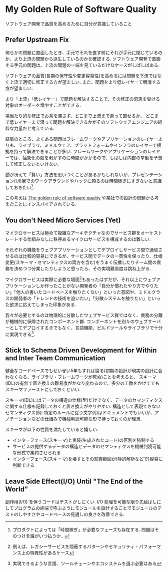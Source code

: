 # My Golden Rule of Software Quality

ソフトウェア開発で品質を高めるために自分が意識していること

## Prefer Upstream Fix
何らかの問題に直面したとき、手元でそれを直す前にそれが手元に閉じているのか、より上流の問題から派生しているのかを確認する. ソフトウェア開発で直面する手元の問題は、上流の問題の一端を見ているだけなケースがしばしばある.

ソフトウェアの品質(長期の保守性や変更容易性)を高めるには問題を下流ではなく上流で適切に修正する方が望ましい. また、問題をより低レイヤーで解消する方が望ましい.

より「上流」「低レイヤー」で問題を解決することで、その修正の恩恵を受ける対象のオーダーを増やすことができる.

場当たり的な修正でお茶を濁さず、どこまで上流まで遡って直せるか、
どこまで低レイヤーまで潜って問題を解決できるかがそのソフトウェアエンジニアの純粋な力量だと考えている.

結局のところ、よくある問題はフレームワークやアプリケーションのレイヤーよりも、ライブラリ、ミドルウェア、プラットフォームやインフラのレイヤーで根拠を持って解決できることが多い. フレームワークやアプリケーションのレイヤーでは、抽象化の殻を剥がすのに時間がかかるので、しばしば内部の挙動を予想して修正しないといけない.

勘が冴えて「賢い」方法を思いつくことがあるかもしれないが、プレゼンテーション(UI)層でのワークアラウンドやハックに頼るのは時間稼ぎにすぎないと意識しておきたい[^1].

この考えは [The golden rule of software quality](https://www.haskellforall.com/2020/07/the-golden-rule-of-software-quality.html) や某社での設計の問題から考えたことにインスパイアされている.

[^1]: プロダクトによっては「時間稼ぎ」が必要なフェーズも存在する. 問題はそのつけを誰がいつ払うか...


## You don't Need Micro Services (Yet)
マイクロサービスは極めて複雑なアーキテクチャなのでサービス群をオーケストレートする仕組みなしに秩序あるマイクロサービスを構成するのは難しい.

それぞれの機能をウェブアプリケーションとしてデプロイしサービス間で通信させるのは比較的容易にできるが、サービス間でデータの一貫性を保ったり、仕様変更(スキーマ・セマンティクスの両方を含む)をうまく伝播したりチーム間の責務を決めつつ分業したりしようと思ったら、その実現難易度は跳ね上がる.

マイクロサービスは実際に必要な場面[^2]もあったはずだが、それ以上にウェブアプリケーションしか作ったことがない開発者の「自分が慣れたやり方でやりたい」「他人の書いたコードベースを触りたくない」といった意図や、ミドルクラスの開発者の「トレンドの技術を追いたい」「分散システムを触りたい」といった欲求に応えてしまった印象がある.


我々が必要とするのは物理的に分散したウェブサービス群ではなく、責務の分離が機械的に保障されたコンポーネント群.
コンポーネントを別々のウェブサーバーとしてデプロイするまでもなく、言語機能、ビルドツールやライブラリで十分に実現できる[^3].

[^2]: 例えば、レガシーサービスを隠蔽するパターンやセキュリティ・パフォーマンス上の特異性があるケース
[^3]: 実現できるような言語、ツールチェーンやエコシステムを選ぶ必要はある


## Stick to Schema Driven Development for Within and Inter Team Communication 


健全なコードベースでもせいぜい5年もすれば腐る(初期の設計が現実の設計に合わなくなる、ライブラリ・フレームワークが死ぬ)ことを考えると、
スキーマ(IDL)の有無で置き換えの難易度がかなり変わるので、多少の工数をかけてでもスキーマファーストにしておくといい.

スキーマ(IDL)にはデータの構造の仕様(型)だけでなく、データのセマンティクスに関する仕様も記録しておくと置き換えがやりやすい. 構造として表現できないセマンティクス(例: 特定のルールに従う文字列)はドキュメントでもいいが、アノテーションなどの仕組みで機械判読可能な形で持っておくのが理想.

スキーマが以下の性質を満たしていると嬉しい.

- インターフェース(スキーマ)と実装(生成されたコード)の区別を強制する
- サービスの提供するデータの構造とデータのセマンティクスを機械判読可能な形式で集約させられる
- インターフェース(スキーマ)を壊すとその影響範囲が(静的解析などで)容易に判断できる

## Leave Side Effect(I/O) Until "The End of the World"

副作用(I/O) を伴うコードはテストがしにくい.
I/O 処理を可能な限り先延ばしにしてプログラムの終端で呼ぶようにモジュールを設計することでモジュールのテストのしやすさやコードベースの見通しの良さを改善できる.
